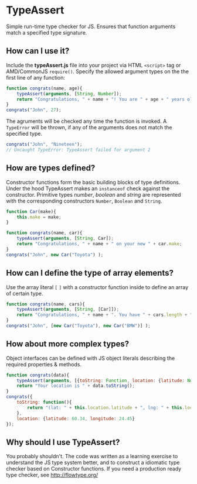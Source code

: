 TypeAssert
==========

Simple run-time type checker for JS. Ensures that function arguments match a specified type signature.

## How can I use it?
Include the **typeAssert.js** file into your project via HTML `<script>` tag or AMD/CommonJS `require()`. Specify the allowed argument types on the the first line of any function:

```javascript
function congrats(name, age){
	typeAssert(arguments, [String, Number]);
	return "Congratulations, " + name + "! You are " + age + " years old."; 
}
congrats("John", 27);
```
The agruments will be checked any time the function is invoked. A `TypeError` will be thrown, if any of the arguments does not match the specified type.

```javascript
congrats("John", "Nineteen");
// Uncaught TypeError: TypeAssert failed for argument 2
```

## How are types defined?
Constructor functions form the basic building blocks of type definitions. Under the hood TypeAssert makes an `instanceof` check against the constructor. Primitive types *number*, *boolean* and *string* are represented with the corresponding constructors `Number`, `Boolean` and `String`.

```javascript
function Car(make){
	this.make = make;
}

function congrats(name, car){
	typeAssert(arguments, [String, Car]);
	return "Congratulations, " + name + " on your new " + car.make; 
}
congrats("John", new Car("Toyota") );
```

## How can I define the type of array elements?
Use the array literal `[` `]` with a constructor function inside to define an array of certain type.

```javascript
function congrats(name, cars){
	typeAssert(arguments, [String, [Car]]);
	return "Congratulations, " + name + ". You have " + cars.length + " cars"; 
}
congrats("John", [new Car("Toyota"), new Car("BMW")] );
```

## How about more complex types?
Object interfaces can be defined with JS object literals describing the required properties & methods.

```javascript
function congrats(data){
	typeAssert(arguments, [{toString: Function, location: {latitude: Number, longitude: Number}}]);
	return "Your location is " + data.toString(); 
}
congrats({
    toString: function(){
        return "(lat: " + this.location.latitude + ", lng: " + this.location.longitude + ")";
    }, 
    location: {latitude: 60.34, longitude: 24.45}
});
```

## Why should I use TypeAssert?
You probably shouldn't. The code was written as a learning exercise to understand the JS type system better, and to construct a idiomatic type checker based on Constructor functions. If you need a production ready type checker, see http://flowtype.org/
